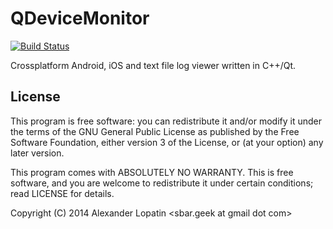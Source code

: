 QDeviceMonitor
==============

[![Build Status](https://api.travis-ci.org/sbar/qdevicemonitor.svg?branch=master)](https://travis-ci.org/sbar/qdevicemonitor)

Crossplatform Android, iOS and text file log viewer written in C++/Qt.

License
-------

This program is free software: you can redistribute it and/or modify
it under the terms of the GNU General Public License as published by
the Free Software Foundation, either version 3 of the License, or (at
your option) any later version.

This program comes with ABSOLUTELY NO WARRANTY.
This is free software, and you are welcome to redistribute it
under certain conditions; read LICENSE for details.

Copyright (C) 2014  Alexander Lopatin <sbar.geek at gmail dot com>
